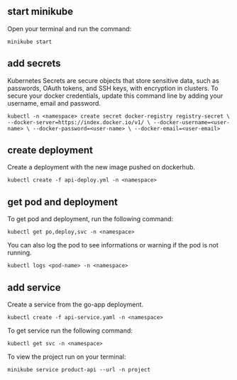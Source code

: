 ## start minikube

Open your terminal and run the command:

```minikube start```

## add secrets

Kubernetes Secrets are secure objects that store sensitive data, such as passwords, OAuth tokens, and SSH keys, with encryption in clusters. To secure your docker credentials, update this command line by adding your username, email and password.

```kubectl -n <namespace> create secret docker-registry registry-secret \ --docker-server=https://index.docker.io/v1/ \ --docker-username=<user-name> \ --docker-password=<user-name> \ --docker-email=<user-email>```

## create deployment

Create a deployment with the new image pushed on dockerhub.

```kubectl create -f api-deploy.yml -n <namespace>```

## get pod and deployment

To get pod and deployment, run the following command:

```kubectl get po,deploy,svc -n <namespace>```

You can also log the pod to see informations or warning if the pod is not running. 

```kubectl logs <pod-name> -n <namespace>```


## add service

Create a service from the go-app deployment.

```kubectl create -f api-service.yaml -n <namespace>```

To get service run the following command:

```kubectl get svc -n <namespace>```

To view the project run on your terminal:

```minikube service product-api --url -n project```

